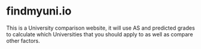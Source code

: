 # findmyuni.io
This is a University comparison website, it will use AS and predicted grades to calculate which Universities that you should apply to as well as compare other factors.
